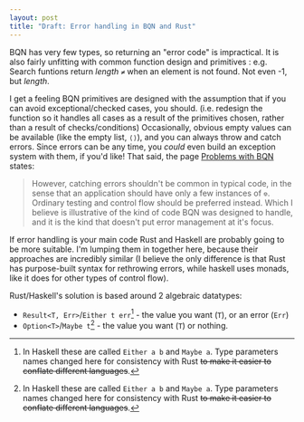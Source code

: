 ```yaml
---
layout: post
title: "Draft: Error handling in BQN and Rust"
---
```

BQN has very few types, so returning an "error code" is impractical.
It is also fairly unfitting with common function design and primitives <!-- change to unidiomatic -->: e.g. Search funtions return *length* `≠` when an element is not found.
Not even -1, but *length*.

I get a feeling BQN primitives are designed with the assumption that if you can avoid exceptional/checked cases, you should. (i.e. redesign the function so it handles all cases as a result of the primitives chosen, rather than a result of checks/conditions)
Occasionally, obvious empty values can be available (like the empty list, `⟨⟩`), and you can always throw and catch errors.
Since errors can be any time, you *could* even build an exception system with them, if you'd like!<!-- add source-->
That said, the page [Problems with BQN]() states:
> However, catching errors shouldn't be common in typical code, in the sense that an application should have only a few instances of `⎊`. Ordinary testing and control flow should be preferred instead.
Which I believe is illustrative of the kind of code BQN was designed to handle, and it is the kind that doesn't put error management at it's focus.

If error handling is your main code<!--[citation needed]--> Rust and Haskell are probably going to be more suitable. I'm lumping them in together here, because their approaches are incredibly similar (I believe the only difference is that Rust has purpose-built syntax for rethrowing errors, while haskell uses monads, like it does for other types of control flow).

Rust/Haskell's solution is based around 2 algebraic datatypes:
- `Result<T, Err>`/`Either t err`[^1] - the value you want (`T`), or an error (`Err`)
- `Option<T>`/`Maybe t`[^1] - the value you want (`T`) or nothing.

[^1]: In Haskell these are called `Either a b` and `Maybe a`. Type parameters names changed here for consistency with Rust ~~to make it easier to conflate different languages~~.